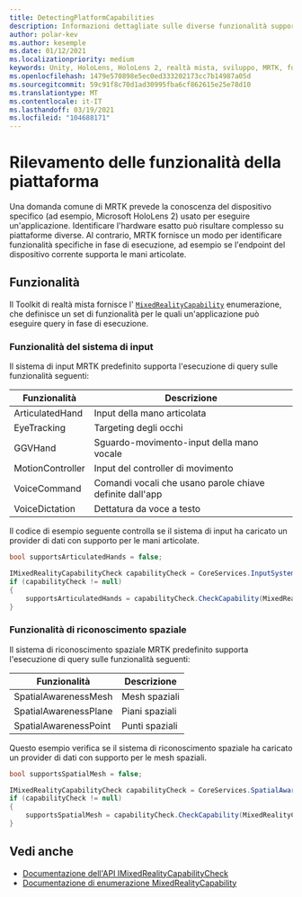 ```yaml
---
title: DetectingPlatformCapabilities
description: Informazioni dettagliate sulle diverse funzionalità supportate da MRTK
author: polar-kev
ms.author: kesemple
ms.date: 01/12/2021
ms.localizationpriority: medium
keywords: Unity, HoloLens, HoloLens 2, realtà mista, sviluppo, MRTK, funzionalità,
ms.openlocfilehash: 1479e570898e5ec0ed333202173cc7b14987a05d
ms.sourcegitcommit: 59c91f8c70d1ad30995fba6cf862615e25e78d10
ms.translationtype: MT
ms.contentlocale: it-IT
ms.lasthandoff: 03/19/2021
ms.locfileid: "104688171"
---
```

# <a name="detecting-platform-capabilities"></a>Rilevamento delle funzionalità della piattaforma

Una domanda comune di MRTK prevede la conoscenza del dispositivo specifico (ad esempio, Microsoft HoloLens 2) usato per eseguire un'applicazione. Identificare l'hardware esatto può risultare complesso su piattaforme diverse. Al contrario, MRTK fornisce un modo per identificare funzionalità specifiche in fase di esecuzione, ad esempio se l'endpoint del dispositivo corrente supporta le mani articolate.

## <a name="capabilities"></a>Funzionalità

Il Toolkit di realtà mista fornisce l' [`MixedRealityCapability`](xref:Microsoft.MixedReality.Toolkit.MixedRealityCapability) enumerazione, che definisce un set di funzionalità per le quali un'applicazione può eseguire query in fase di esecuzione.

### <a name="input-system-capabilities"></a>Funzionalità del sistema di input

Il sistema di input MRTK predefinito supporta l'esecuzione di query sulle funzionalità seguenti:

| Funzionalità | Descrizione |
|---|---|
| ArticulatedHand | Input della mano articolata |
| EyeTracking | Targeting degli occhi |
| GGVHand | Sguardo-movimento-input della mano vocale |
| MotionController | Input del controller di movimento |
| VoiceCommand | Comandi vocali che usano parole chiave definite dall'app |
| VoiceDictation | Dettatura da voce a testo |

Il codice di esempio seguente controlla se il sistema di input ha caricato un provider di dati con supporto per le mani articolate.

```c#
bool supportsArticulatedHands = false;

IMixedRealityCapabilityCheck capabilityCheck = CoreServices.InputSystem as IMixedRealityCapabilityCheck;
if (capabilityCheck != null)
{
    supportsArticulatedHands = capabilityCheck.CheckCapability(MixedRealityCapability.ArticulatedHand);
}
```

### <a name="spatial-awareness-capabilities"></a>Funzionalità di riconoscimento spaziale

Il sistema di riconoscimento spaziale MRTK predefinito supporta l'esecuzione di query sulle funzionalità seguenti:

| Funzionalità | Descrizione |
|---|---|
| SpatialAwarenessMesh | Mesh spaziali |
| SpatialAwarenessPlane | Piani spaziali |
| SpatialAwarenessPoint | Punti spaziali |

Questo esempio verifica se il sistema di riconoscimento spaziale ha caricato un provider di dati con supporto per le mesh spaziali.

```c#
bool supportsSpatialMesh = false;

IMixedRealityCapabilityCheck capabilityCheck = CoreServices.SpatialAwarenessSystem as IMixedRealityCapabilityCheck;
if (capabilityCheck != null)
{
    supportsSpatialMesh = capabilityCheck.CheckCapability(MixedRealityCapability.SpatialAwarenessMesh);
}
```

## <a name="see-also"></a>Vedi anche

- [Documentazione dell'API IMixedRealityCapabilityCheck](xref:Microsoft.MixedReality.Toolkit.IMixedRealityCapabilityCheck)
- [Documentazione di enumerazione MixedRealityCapability](xref:Microsoft.MixedReality.Toolkit.MixedRealityCapability)
